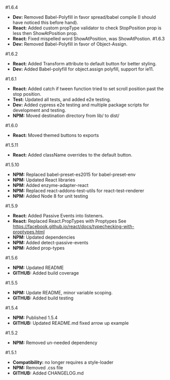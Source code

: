 #1.6.4
* **Dev:** Removed Babel-Polyfill in favor spread/babel compile (I should have noticed this before hand).
* **React:** Added custom propType validator to check StopPosition prop is less then ShowAtPosition prop.
* **React:** Fixed mispelled word ShowAtPosition, was ShowAtPostion.
#1.6.3
* **Dev:** Removed Babel-Polyfill in favor of Object-Assign.

#1.6.2
* **React:** Added Transform attribute to default button for better styling.
* **Dev:** Added Babel-polyfill for object.assign polyfill, support for ie11.

#1.6.1
* **React:** Added catch if tween function tried to set scroll position past the stop position.
* **Test:** Updated all tests, and added e2e testing.
* **Dev:** Added cypress e2e testing and multiple package scripts for development and testing.
* **NPM:** Moved destination directory from lib/ to dist/

#1.6.0
* **React:** Moved themed buttons to exports

#1.5.11
* **React:** Added className overrides to the default button.

#1.5.10
* **NPM:** Replaced babel-preset-es2015 for babel-preset-env
* **NPM:** Updated React libraries
* **NPM:** Added enzyme-adapter-react
* **NPM:** Replaced react-addons-test-utils for react-test-renderer
* **NPM:** Added Node 8 for unit testing

#1.5.9

* **React:** Added Passive Events into listeners.
* **React:** Replaced React.PropTypes with Proptypes See https://facebook.github.io/react/docs/typechecking-with-proptypes.html
* **NPM:** Updated dependencies
* **NPM:** Added detect-passive-events
* **NPM:** Added prop-types

#1.5.6

* **NPM:** Updated README
* **GITHUB:** Added build coverage

#1.5.5

* **NPM:** Update README, minor variable scoping.
* **GITHUB:** Added build testing

#1.5.4

* **NPM:** Published 1.5.4
* **GITHUB:** Updated README.md fixed arrow up example

#1.5.2

* **NPM:** Removed un-needed dependency

#1.5.1

* **Compatibility:** no longer requires a style-loader
* **NPM:** Removed .css file
* **GITHUB:** Added CHANGELOG.md
